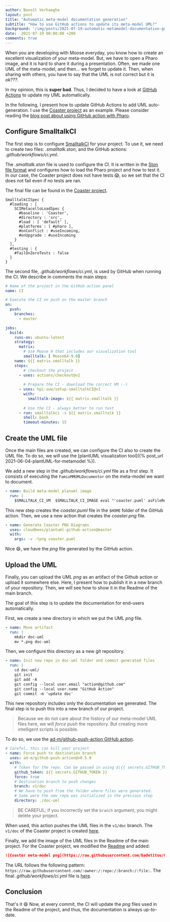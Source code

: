 ```yaml
---
author: Benoît Verhaeghe
layout: post
title: "Automatic meta-model documentation generation"
subtitle: "How to use GitHub actions to update its meta-model UML?"
background: '/img/posts/2021-07-19-automatic-metamodel-documentation-generation/bg.png'
date:  2021-07-19 08:00:00 +200
comments: true
---
```


When you are developing with Moose everyday, you know how to create an excellent visualization of your meta-model.
But, we have to open a Pharo image, and it is hard to share it during a presentation.
Often, we made one UML of the meta-model, and then... we forget to update it.
Then, when sharing with others, you have to say that the UML is not correct but it is *ok???*.

In my opinion, this is **super bad**.
Thus, I decided to have a look at [GitHub Actions](https://fr.github.com/features/actions) to update my UML automatically.

In the following, I present how to update GitHub Actions to add UML auto-generation.
I use the [Coaster project](https://github.com/badetitou/CoastersCollector) as an example.
Please consider reading the [blog post about using GitHub action with Pharo](https://badetitou.github.io/misc/pharo/2020/11/30/Testing-pharo-with-github-actions/).

## Configure SmalltalkCI

The first step is to configure [SmalltalkCI](https://github.com/hpi-swa/smalltalkCI) for your project.
To use it, we need to create two files: *.smalltalk.ston*, and the GitHub actions: *.github/workflows/ci.yml*.

The *.smalltalk.ston* file is used to configure the CI.
It is written in the [Ston file format](https://ci.inria.fr/pharo-contribution/job/EnterprisePharoBook/lastSuccessfulBuild/artifact/book-result/STON/STON.html) and configures how to load the Pharo project and how to test it.
In our case, the Coaster project does not have tests :scream:, so we set that the CI does not fail even if no tests are ran.

The final file can be found in the [Coaster project](https://github.com/badetitou/CoastersCollector/blob/master/.smalltalk.ston).

```
SmalltalkCISpec {
  #loading : [
    SCIMetacelloLoadSpec {
      #baseline : 'Coaster',
      #directory : 'src',
      #load : [ 'default' ],
      #platforms : [ #pharo ],
      #onConflict : #useIncoming,
      #onUpgrade : #useIncoming
    }
  ],
  #testing : {
    #failOnZeroTests : false
  }
}
```

The second file, *.github/workflows/ci.yml*, is used by GitHub when running the CI.
We describe in comments the main steps:

```yml
# Name of the project in the GitHub action panel
name: CI

# Execute the CI on push on the master branch
on:
  push:
    branches: 
      - master

jobs:
  build:
    runs-on: ubuntu-latest
    strategy:
      matrix:
        # Use Moose 9 that includes our visualization tool
        smalltalk: [ Moose64-9.0]
    name: ${{ matrix.smalltalk }}
    steps:
        # checkout the project
      - uses: actions/checkout@v2
      
        # Prepare the CI - download the correct VM :-) 
      - uses: hpi-swa/setup-smalltalkCI@v1
        with:
          smalltalk-image: ${{ matrix.smalltalk }}
      
        # Use the CI - always better to run test
      - run: smalltalkci -s ${{ matrix.smalltalk }}
        shell: bash
        timeout-minutes: 15
```

## Create the UML file

Once the main files are created, we can configure the CI also to create the UML file.
To do so, we will use the [plantUML visualization tool]({% post_url 2021-06-04-plantUML-for-metamodel %}).

We add a new step in the *.github/workflows/ci.yml* file as a first step.
It consists of executing the `FamixMMUMLDocumentor` on the meta-model we want to document.

```yml
- name: Build meta-model planuml image
  run: |
    $SMALLTALK_CI_VM  $SMALLTALK_CI_IMAGE eval "'coaster.puml' asFileReference writeStreamDo: [ :stream | stream nextPutAll:  (FamixMMUMLDocumentor new model: CCModel; beWithStub; generatePlantUMLModel)]."
```

This new step creates the *coaster.puml* file in the `$HOME` folder of the GitHub action.
Then, we use a new action that creates the *coaster.png* file.

```yml
- name: Generate Coaster PNG Diagrams
  uses: cloudbees/plantuml-github-action@master
  with:
    args: -v -tpng coaster.puml
```

Nice :smile:, we have the *png* file generated by the GitHub action.

## Upload the UML

Finally, you can upload the UML *png* as an artifact of the Github action or upload it somewhere else.
Here, I present how to publish it in a new branch of your repository.
Then, we will see how to show it in the Readme of the main branch.

The goal of this step is to update the documentation for end-users automatically.

First, we create a new directory in which we put the UML *png* file.

```yml
- name: Move artifact
  run: |
    mkdir doc-uml
    mv *.png doc-uml
```

Then, we configure this directory as a new git repository.

```yml
- name: Init new repo in doc-uml folder and commit generated files
  run: |
    cd doc-uml/
    git init
    git add -A
    git config --local user.email "action@github.com"
    git config --local user.name "GitHub Action"
    git commit -m 'update doc'
```

This new repository includes only the documentation we generated.
The final step is to push this into a new branch of our project.

> Because we do not care about the history of our meta-model UML files here, we will *force push* the repository.
> But creating more intelligent scripts is possible.

To do so, we use the [ad-m/github-push-action GitHub action](https://github.com/ad-m/github-push-action).

```yml
# Careful, this can kill your project
- name: Force push to destination branch
  uses: ad-m/github-push-action@v0.5.0
  with:
    # Token for the repo. Can be passed in using $\{{ secrets.GITHUB_TOKEN }}
    github_token: ${{ secrets.GITHUB_TOKEN }}
    force: true
    # Destination branch to push changes
    branch: v1/doc
    # We have to push from the folder where files were generated.
    # Same were the new repo was initialized in the previous step
    directory: ./doc-uml
```

> BE CAREFUL; if you incorrectly set the `branch` argument, you might delete your project.

When used, this action pushes the UML files in the `v1/doc` branch.
The `v1/doc` of the Coaster project is created [here](https://github.com/badetitou/CoastersCollector/tree/v1/doc).

Finally, we add the image of the UML files in the Readme of the main project.
For the Coaster project, we modified the [Readme](https://github.com/badetitou/CoastersCollector/blob/master/README.md) and added:

```md
![Coaster meta-model png](https://raw.githubusercontent.com/badetitou/CoastersCollector/v1/doc/coaster.png)
```

The URL follows the following pattern: `https://raw.githubusercontent.com/:owner:/:repo:/:branch:/:file:`.
The final *.github/workflows/ci.yml* file is [here](https://github.com/badetitou/CoastersCollector/blob/master/.github/workflows/ci.yml).

## Conclusion

That's it :smile:
Now, at every commit, the CI will update the *png* files used in the Readme of the project, and thus, the documentation is always up-to-date.
